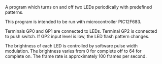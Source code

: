 A program which turns on and off two LEDs periodically with predefined patterns.

This program is intended to be run with microcontroller PIC12F683.

Terminals GP0 and GP1 are connected to LEDs.
Terminal GP2 is connected to push switch.
If GP2 input level is low, the LED flash pattern changes.

The brightness of each LED is controlled by software pulse width modulation.
The brightness varies from 0 for complete off to 64 for complete on.
The frame rate is approximately 100 frames per second.

